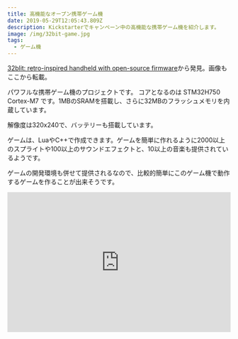 ```yaml
---
title: 高機能なオープン携帯ゲーム機
date: 2019-05-29T12:05:43.809Z
description: Kickstarterでキャンペーン中の高機能な携帯ゲーム機を紹介します。
image: /img/32bit-game.jpg
tags:
  - ゲーム機
---
```

[32blit: retro-inspired handheld with open-source firmware](https://www.kickstarter.com/projects/pimoroni/32blit-retro-inspired-handheld-with-open-source-fi)から発見。画像もここから転載。

パワフルな携帯ゲーム機のプロジェクトです。
コアとなるのは STM32H750 Cortex-M7 です。1MBのSRAMを搭載し、さらに32MBのフラッシュメモリを内蔵しています。

解像度は320x240で、バッテリーも搭載しています。

ゲームは、LuaやC++で作成できます。ゲームを簡単に作れるように2000以上のスプライトや100以上のサウンドエフェクトと、10以上の音楽も提供されているようです。

ゲームの開発環境も併せて提供されるなので、比較的簡単にこのゲーム機で動作するゲームを作ることが出来そうです。

<iframe width="100%" height="315" src="https://www.youtube.com/embed/e-ualhnwMwo" frameborder="0" allow="accelerometer; autoplay; clipboard-write; encrypted-media; gyroscope; picture-in-picture" allowfullscreen></iframe>
